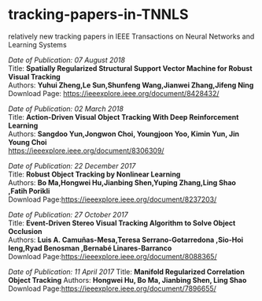 # tracking-papers-in-TNNLS
relatively new tracking papers in IEEE Transactions on Neural Networks and Learning Systems

*Date of Publication: 07 August 2018*  
Title: **Spatially Regularized Structural Support Vector Machine for Robust Visual Tracking**  
Authors: **Yuhui Zheng,Le Sun,Shunfeng Wang,Jianwei Zhang,Jifeng Ning**  
Download Page: https://ieeexplore.ieee.org/document/8428432/

*Date of Publication: 02 March 2018*  
Title: **Action-Driven Visual Object Tracking With Deep Reinforcement Learning**  
Authors: **Sangdoo Yun,Jongwon Choi, Youngjoon Yoo, Kimin Yun, Jin Young Choi**  
https://ieeexplore.ieee.org/document/8306309/

*Date of Publication: 22 December 2017*  
Title: **Robust Object Tracking by Nonlinear Learning**  
Authors: **Bo Ma,Hongwei Hu,Jianbing Shen,Yuping Zhang,Ling Shao ,Fatih Porikli**  
Download Page:https://ieeexplore.ieee.org/document/8237203/

*Date of Publication: 27 October 2017*  
Title: **Event-Driven Stereo Visual Tracking Algorithm to Solve Object Occlusion**  
Authors: **Luis A. Camuñas-Mesa,Teresa Serrano-Gotarredona ,Sio-Hoi Ieng,Ryad Benosman ,Bernabé Linares-Barranco**  
Download Page:https://ieeexplore.ieee.org/document/8088365/

*Date of Publication: 11 April 2017*
Title: **Manifold Regularized Correlation Object Tracking**
Authors: **Hongwei Hu, Bo Ma, Jianbing Shen, Ling Shao**
Download Page:https://ieeexplore.ieee.org/document/7896655/
